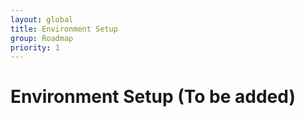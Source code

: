 ```yaml
---
layout: global
title: Environment Setup
group: Roadmap
priority: 1
---
```

# Environment Setup (To be added)